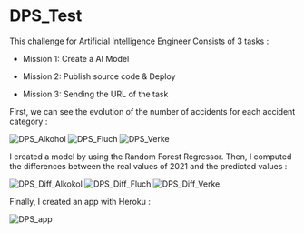 # DPS_Test
This challenge for Artificial Intelligence Engineer Consists of 3 tasks :

  - Mission 1: Create a AI Model

  - Mission 2: Publish source code & Deploy

  - Mission 3: Sending the URL of the task

First, we can see the evolution of the number of accidents for each accident category :

![DPS_Alkohol](https://user-images.githubusercontent.com/49405456/225892611-3d41419d-d712-40fb-90f6-61adc52a16fd.png)
![DPS_Fluch](https://user-images.githubusercontent.com/49405456/225892642-e2face39-1e56-486b-bbb5-2fdefeef41eb.png)
![DPS_Verke](https://user-images.githubusercontent.com/49405456/225892649-ab96c5af-c611-491d-b039-749afb0a7780.png)

I created a model by using the Random Forest Regressor. Then, I computed the differences between the real values of 2021 and the predicted values :

![DPS_Diff_Alkokol](https://user-images.githubusercontent.com/49405456/225893585-235064e9-bfc9-4c54-a113-2683b6a29034.png)
![DPS_Diff_Fluch](https://user-images.githubusercontent.com/49405456/225893592-ee8155b3-e6c9-4764-b3db-bcad29723adf.png)
![DPS_Diff_Verke](https://user-images.githubusercontent.com/49405456/225893603-536a8af6-f95c-4824-b3d2-f974ae4b2024.png)


Finally, I created an app  with Heroku :

![DPS_app](https://user-images.githubusercontent.com/49405456/225895913-8373b4b3-ce94-4a45-b3fd-4745ec8587c0.png)
